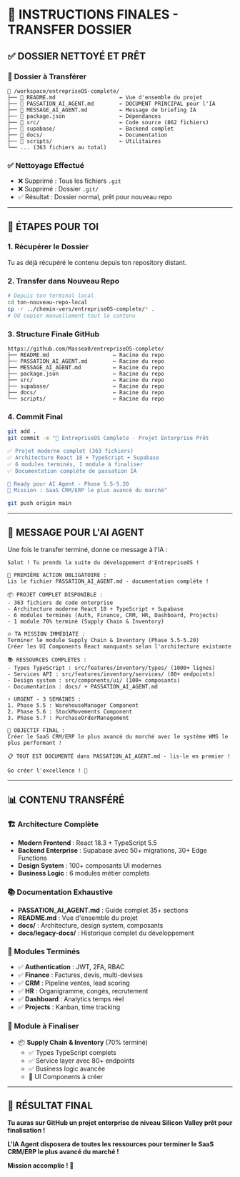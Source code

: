 # 🎯 INSTRUCTIONS FINALES - TRANSFER DOSSIER

## ✅ **DOSSIER NETTOYÉ ET PRÊT**

### 📂 **Dossier à Transférer**
```
📁 /workspace/entrepriseOS-complete/
├── 📄 README.md                    ← Vue d'ensemble du projet
├── 📄 PASSATION_AI_AGENT.md        ← DOCUMENT PRINCIPAL pour l'IA
├── 📄 MESSAGE_AI_AGENT.md          ← Message de briefing IA
├── 📄 package.json                 ← Dépendances
├── 📁 src/                         ← Code source (862 fichiers)
├── 📁 supabase/                    ← Backend complet
├── 📁 docs/                        ← Documentation
├── 📁 scripts/                     ← Utilitaires
└── ... (363 fichiers au total)
```

### ✅ **Nettoyage Effectué**
- ❌ Supprimé : Tous les fichiers `.git`
- ❌ Supprimé : Dossier `.git/`
- ✅ Résultat : Dossier normal, prêt pour nouveau repo

---

## 🚀 **ÉTAPES POUR TOI**

### **1. Récupérer le Dossier**
Tu as déjà récupéré le contenu depuis ton repository distant.

### **2. Transfer dans Nouveau Repo**
```bash
# Depuis ton terminal local
cd ton-nouveau-repo-local
cp -r ../chemin-vers/entrepriseOS-complete/* .
# OU copier manuellement tout le contenu
```

### **3. Structure Finale GitHub**
```
https://github.com/Massea0/entrepriseOS-complete/
├── README.md                    ← Racine du repo
├── PASSATION_AI_AGENT.md        ← Racine du repo
├── MESSAGE_AI_AGENT.md          ← Racine du repo
├── package.json                 ← Racine du repo
├── src/                         ← Racine du repo
├── supabase/                    ← Racine du repo
├── docs/                        ← Racine du repo
└── scripts/                     ← Racine du repo
```

### **4. Commit Final**
```bash
git add .
git commit -m "🚀 EntrepriseOS Complete - Projet Enterprise Prêt

✅ Projet moderne complet (363 fichiers)
✅ Architecture React 18 + TypeScript + Supabase  
✅ 6 modules terminés, 1 module à finaliser
✅ Documentation complète de passation IA

🎯 Ready pour AI Agent - Phase 5.5-5.20
🚀 Mission : SaaS CRM/ERP le plus avancé du marché"

git push origin main
```

---

## 🤖 **MESSAGE POUR L'AI AGENT**

Une fois le transfer terminé, donne ce message à l'IA :

```
Salut ! Tu prends la suite du développement d'EntrepriseOS !

🎯 PREMIÈRE ACTION OBLIGATOIRE :
Lis le fichier PASSATION_AI_AGENT.md - documentation complète !

📦 PROJET COMPLET DISPONIBLE :
- 363 fichiers de code enterprise
- Architecture moderne React 18 + TypeScript + Supabase
- 6 modules terminés (Auth, Finance, CRM, HR, Dashboard, Projects)
- 1 module 70% terminé (Supply Chain & Inventory)

🔥 TA MISSION IMMÉDIATE :
Terminer le module Supply Chain & Inventory (Phase 5.5-5.20)
Créer les UI Components React manquants selon l'architecture existante

📚 RESSOURCES COMPLÈTES :
- Types TypeScript : src/features/inventory/types/ (1000+ lignes)
- Services API : src/features/inventory/services/ (80+ endpoints)  
- Design system : src/components/ui/ (100+ composants)
- Documentation : docs/ + PASSATION_AI_AGENT.md

⚡ URGENT - 3 SEMAINES :
1. Phase 5.5 : WarehouseManager Component
2. Phase 5.6 : StockMovements Component
3. Phase 5.7 : PurchaseOrderManagement

🎯 OBJECTIF FINAL :
Créer le SaaS CRM/ERP le plus avancé du marché avec le système WMS le plus performant !

📋 TOUT EST DOCUMENTÉ dans PASSATION_AI_AGENT.md - lis-le en premier !

Go créer l'excellence ! 🚀
```

---

## 📊 **CONTENU TRANSFÉRÉ**

### **🏗️ Architecture Complète**
- **Modern Frontend** : React 18.3 + TypeScript 5.5
- **Backend Enterprise** : Supabase avec 50+ migrations, 30+ Edge Functions
- **Design System** : 100+ composants UI modernes
- **Business Logic** : 6 modules métier complets

### **📚 Documentation Exhaustive**
- **PASSATION_AI_AGENT.md** : Guide complet 35+ sections
- **README.md** : Vue d'ensemble du projet
- **docs/** : Architecture, design system, composants
- **docs/legacy-docs/** : Historique complet du développement

### **🎯 Modules Terminés**
- ✅ **Authentication** : JWT, 2FA, RBAC
- ✅ **Finance** : Factures, devis, multi-devises
- ✅ **CRM** : Pipeline ventes, lead scoring
- ✅ **HR** : Organigramme, congés, recrutement
- ✅ **Dashboard** : Analytics temps réel
- ✅ **Projects** : Kanban, time tracking

### **🔄 Module à Finaliser**
- 📦 **Supply Chain & Inventory** (70% terminé)
  - ✅ Types TypeScript complets
  - ✅ Service layer avec 80+ endpoints
  - ✅ Business logic avancée
  - 🔄 UI Components à créer

---

## 🎉 **RÉSULTAT FINAL**

**Tu auras sur GitHub un projet enterprise de niveau Silicon Valley prêt pour finalisation !**

**L'IA Agent disposera de toutes les ressources pour terminer le SaaS CRM/ERP le plus avancé du marché !**

**Mission accomplie ! 🚀**